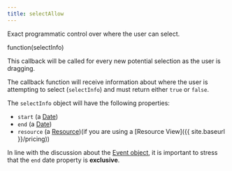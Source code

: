 ```yaml
---
title: selectAllow
---
```


Exact programmatic control over where the user can select.

<div class='spec' markdown='1'>
function(selectInfo)
</div>

This callback will be called for every new potential selection as the user is dragging.

The callback function will receive information about where the user is attempting to select (`selectInfo`) and must return either `true` or `false`.

The `selectInfo` object will have the following properties:

- `start` (a [Date](date-object))
- `end` (a [Date](date-object))
- `resource` (a [Resource](resource-object))(if you are using a [Resource View]({{ site.baseurl }}/pricing))

In line with the discussion about the [Event object](event-parsing), it is important to stress that the `end` date property is **exclusive**.
